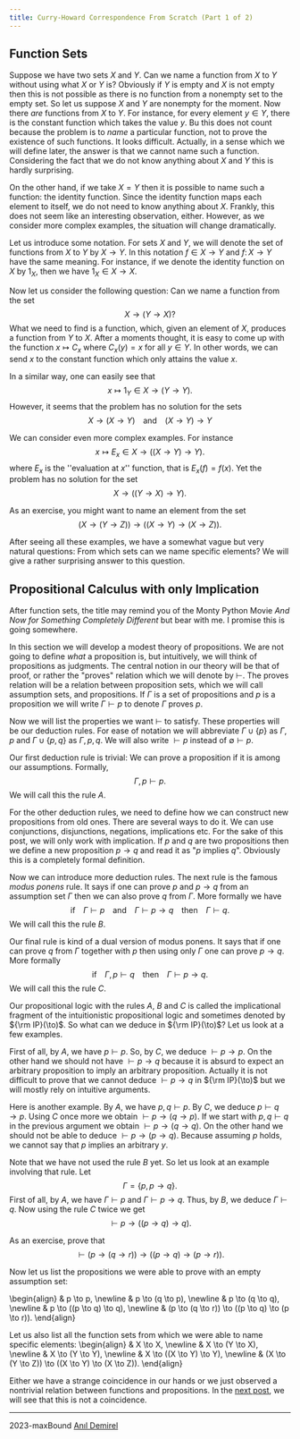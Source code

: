 ```yaml
---
title: Curry-Howard Correspondence From Scratch (Part 1 of 2)
---
```


## Function Sets

Suppose we have two sets $X$ and $Y$. Can we name a function from $X$ to $Y$ without
using what $X$ or $Y$ is? Obviously if $Y$ is empty and $X$ is not empty then this is not possible
as there is no function from a nonempty set to the empty set. So let us suppose $X$ and $Y$ are nonempty
for the moment. Now there *are* functions from $X$ to $Y$. For instance, for every element $y\in Y$,
there is the constant function which takes the value $y$. Bu this does not count because the problem is to *name* a
particular function, not to prove the existence of such functions. It looks difficult. Actually, in a sense
which we will define later, the answer is that we cannot name such a function. Considering the fact that we do not
know anything about $X$  and $Y$ this is hardly surprising.

On the other hand, if we take $X=Y$ then it is possible to name such a function: the identity function. Since
the identity function maps each element to itself, we do not need to know anything about $X$. Frankly, this
does not seem like an interesting observation, either. However, as we consider more complex examples, the situation will
change dramatically.

Let us introduce some notation. For sets $X$ and $Y$, we will denote the set of functions from $X$ to $Y$
by $X\to Y$. In this notation $f \in X\to Y$ and $f \colon X \to Y$ have the same meaning. For instance,
if we denote the identity function on $X$ by $1_X$, then we have $1_X \in X\to X$.

Now let us consider the following question: Can we name a function from the set
$$
  X \to (Y \to X) ?
$$
What we need to find is a function, which, given an element of $X$, produces a function from $Y$ to $X$. After
a moments thought, it is easy to come up with the function $x\mapsto C_x$ where $C_x(y)=x$ for all $y\in Y$. In
other words, we can send $x$ to the constant function which only attains the value $x$.

In a similar way, one can easily see that
$$
  x\mapsto 1_Y \in X \to (Y \to Y).
$$
However, it seems that the problem has no solution for the sets
$$
  X \to (X \to Y) \;\;\;\text{ and }\;\;\; (X \to Y) \to Y
$$

We can consider even more complex examples. For instance
$$
  x\mapsto E_x \in X \to ((X \to Y ) \to Y).
$$
where $E_x$ is the ''evaluation at $x$'' function, that is $E_x(f) = f(x)$.
Yet the problem has no solution for the set
$$
  X \to ((Y \to X) \to Y).
$$

As an exercise, you might want to name an element from the set
$$
  (X \to (Y \to Z)) \to ((X \to Y) \to (X \to Z)).
$$

After seeing all these examples, we have a somewhat vague but very natural questions:
From which sets can we name specific elements? We will give a rather surprising answer to this question.

## Propositional Calculus with only Implication
After function sets, the title may remind you of the Monty Python Movie *And Now for Something Completely Different*
but bear with me. I promise this is going somewhere.

In this section we will develop a modest theory of propositions. We are not going to define *what* a proposition is,
but intuitively, we will think of propositions as judgments. The central notion in our theory will be that of proof,
or rather the "proves" relation which we will denote by $\vdash$. The proves relation will be a relation
between proposition sets, which we will call assumption sets, and propositions. If $\Gamma$ is a set of
propositions and $p$ is a proposition we will write $\Gamma\vdash p$ to denote $\Gamma$ proves $p$.

Now we will list the properties we want $\vdash$ to satisfy. These properties will be our deduction rules. For
ease of notation we will abbreviate $\Gamma\cup\{p\}$ as  $\Gamma,p$ and $\Gamma\cup\{p,q\}$ as $\Gamma,p,q$.
We will also write $\vdash p$ instead of $\emptyset\vdash p$.

Our first deduction rule is trivial: We can prove a proposition if it is among our assumptions. Formally,
$$
  \Gamma, p\vdash p.
$$
We will call this the rule $A$.

For the other deduction rules, we need to define how we can construct new propositions from old ones. There are
several ways to do it. We can use conjunctions, disjunctions, negations, implications etc. For the sake of this post, we
will only work with implication. If $p$ and $q$ are two propositions then we define a new proposition $p\to q$
and read it as "$p$ implies $q$". Obviously this is a completely formal definition.

Now we can introduce more deduction rules. The next rule is the famous *modus ponens* rule. It says
if one can prove $p$ and $p\to q$ from an assumption set $\Gamma$ then we can also prove $q$ from $\Gamma$.
More formally we have
$$
  \text{if }\;\;\;\Gamma\vdash p\;\;\;\text{ and }\;\;\;\Gamma\vdash p\to q
  \;\;\;\text{ then }\;\;\;\Gamma\vdash q.
$$
We will call this the rule $B$.

Our final rule is kind of a dual version of modus ponens. It says that if one can prove $q$ from $\Gamma$ together
with $p$ then using only $\Gamma$ one can prove $p\to q$. More formally
$$
  \text{if }\;\;\;\Gamma,p\vdash q\;\;\;\text{ then }\;\;\;\Gamma\vdash p\to q.
$$
We will call this the rule $C$.

Our propositional logic with the rules $A$, $B$ and $C$ is called the implicational fragment of the intuitionistic propositional
logic and sometimes denoted by ${\rm IP}(\to)$. So what can we deduce in ${\rm IP}(\to)$? Let us look at a few examples.

First of all, by $A$, we have $p\vdash p$. So, by $C$, we deduce $\vdash p\to p$. On the other hand we should not have
$\vdash p\to q$ because it is absurd to expect an arbitrary proposition to imply an arbitrary proposition. Actually
it is not difficult to prove that we cannot deduce $\vdash p\to q$ in ${\rm IP}(\to)$ but we will mostly rely on intuitive arguments.

Here is another example. By $A$, we have $p,q\vdash p$. By $C$, we deduce $p\vdash q\to p$. Using $C$ once more we obtain
$\vdash p\to (q\to p)$. If we start with $p,q\vdash q$ in the previous argument we obtain $\vdash p\to (q\to q)$.
On the other hand we should not be able to deduce $\vdash p \to (p\to q)$. Because assuming $p$ holds, we cannot
say that $p$ implies an arbitrary $y$.

Note that we have not used the rule $B$ yet. So let us look at an example involving that rule. Let
$$
  \Gamma=\{p,p\to q\}.
$$
First of all, by $A$, we have $\Gamma\vdash p$ and $\Gamma\vdash p\to q$. Thus, by $B$, we deduce $\Gamma\vdash q$.
Now using the rule $C$ twice we get
$$
  \vdash  p \to ((p \to q) \to q).
$$

As an exercise, prove that
$$
  \vdash
   (p \to (q \to r)) \to ((p \to q) \to (p \to r)).
$$

Now let us list the propositions we were able to prove with an empty assumption set:

\begin{align}
& p \to p, \newline
& p \to (q \to p), \newline
& p \to (q \to q), \newline
& p \to ((p \to q) \to q), \newline
& (p \to (q \to r)) \to ((p \to q) \to (p \to r)).
\end{align}

Let us also list all the function sets from which we were able to name specific elements:
\begin{align}
& X \to X, \newline
& X \to (Y \to X), \newline
& X \to (Y \to Y), \newline
& X \to ((X \to Y) \to Y), \newline
& (X \to (Y \to Z)) \to ((X \to Y) \to (X \to Z)).
\end{align}

Either we have a strange coincidence in our hands or we just observed a nontrivial relation between functions and
propositions. In the [next post](curry-howard-2.html), we will see that this is not a coincidence.

<html>
  <head>
    <meta http-equiv="content-type" content="text/html; charset=UTF-8">
  </head>
  <body>
    <div id="footer">
      <hr>
      2023-maxBound <a href="index.html">Anıl Demirel</a>
    </div>
  </body>
</html>